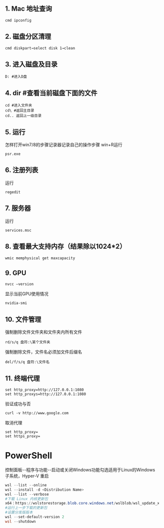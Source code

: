 ## 1. Mac 地址查询
```
cmd ipconfig
```
## 2. 磁盘分区清理
```
cmd diskpart→select disk 1→clean
```
## 3. 进入磁盘及目录
```
D: #进入D盘
```
## 4. dir #查看当前磁盘下面的文件
```
cd #进入文件夹
cd\ #返回主目录
cd.. 返回上一级目录
```
## 5. 运行
怎样打开win7/8的步骤记录器记录自己的操作步骤
win+R运行
```
psr.exe
```
## 6. 注册列表
运行
```
regedit
```
## 7. 服务器
运行
```
services.msc
```
## 8. 查看最大支持内存（结果除以1024*2）
```
wmic memphysical get maxcapacity
```
## 9. GPU
```
nvcc –version
```
显示当前GPU使用情况
```
nvidia-smi
```
## 10. 文件管理
强制删除文件文件夹和文件夹内所有文件
```
rd/s/q 盘符:\某个文件夹  
```
强制删除文件，文件名必须加文件后缀名
```
del/f/s/q 盘符:\文件名  
```
## 11. 终端代理
```
set http_proxy=http://127.0.0.1:1080
set http_proxys=http://127.0.0.1:1080
```
验证成功与否
```
curl -v http://www.google.com
```
取消代理
```
set http_proxy=
set https_proxy=
```
# PowerShell
控制面板--程序与功能--启动或关闭Windows功能勾选适用于Linux的Windows子系统，Hyper-V 重启
```PowerShell
wsl --list --online
wsl --install -d <Distribution Name>
wsl --list --verbose
#下载 Linux 内核更新包
x64：https://wslstorestorage.blob.core.windows.net/wslblob/wsl_update_x64.msi
#运行上一步下载的更新包
#设置分发版版本
wsl --set-default-version 2
wsl --shutdown 
```
